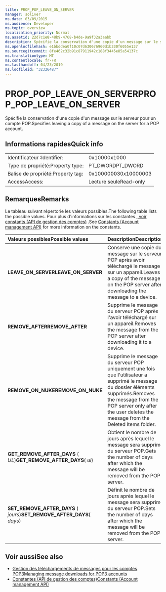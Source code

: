 ```yaml
---
title: PROP_POP_LEAVE_ON_SERVER
manager: soliver
ms.date: 03/09/2015
ms.audience: Developer
ms.topic: overview
localization_priority: Normal
ms.assetid: 22d7c1e8-48b9-4768-b4de-9a9f32a3aabb
description: Spécifie la conservation d'une copie d'un message sur le serveur pour un compte POP.
ms.openlocfilehash: e1bbddea0f10c07d630676960d1b330f6055e137
ms.sourcegitcommit: 8fe462c32b91c87911942c188f3445e85a54137c
ms.translationtype: MT
ms.contentlocale: fr-FR
ms.lasthandoff: 04/23/2019
ms.locfileid: "32326487"
---
```

# <a name="proppopleaveonserver"></a><span data-ttu-id="39188-103">PROP_POP_LEAVE_ON_SERVER</span><span class="sxs-lookup"><span data-stu-id="39188-103">PROP_POP_LEAVE_ON_SERVER</span></span>

<span data-ttu-id="39188-104">Spécifie la conservation d'une copie d'un message sur le serveur pour un compte POP.</span><span class="sxs-lookup"><span data-stu-id="39188-104">Specifies leaving a copy of a message on the server for a POP account.</span></span>
  
## <a name="quick-info"></a><span data-ttu-id="39188-105">Informations rapides</span><span class="sxs-lookup"><span data-stu-id="39188-105">Quick info</span></span>

|||
|:-----|:-----|
|<span data-ttu-id="39188-106">Identificateur :</span><span class="sxs-lookup"><span data-stu-id="39188-106">Identifier:</span></span>  <br/> |<span data-ttu-id="39188-107">0x1000</span><span class="sxs-lookup"><span data-stu-id="39188-107">0x1000</span></span>  <br/> |
|<span data-ttu-id="39188-108">Type de propriété:</span><span class="sxs-lookup"><span data-stu-id="39188-108">Property type:</span></span>  <br/> |<span data-ttu-id="39188-109">PT_DWORD</span><span class="sxs-lookup"><span data-stu-id="39188-109">PT_DWORD</span></span>  <br/> |
|<span data-ttu-id="39188-110">Balise de propriété:</span><span class="sxs-lookup"><span data-stu-id="39188-110">Property tag:</span></span>  <br/> |<span data-ttu-id="39188-111">0x10000003</span><span class="sxs-lookup"><span data-stu-id="39188-111">0x10000003</span></span>  <br/> |
|<span data-ttu-id="39188-112">Access</span><span class="sxs-lookup"><span data-stu-id="39188-112">Access:</span></span>  <br/> |<span data-ttu-id="39188-113">Lecture seule</span><span class="sxs-lookup"><span data-stu-id="39188-113">Read-only</span></span>  <br/> |
   
## <a name="remarks"></a><span data-ttu-id="39188-114">Remarques</span><span class="sxs-lookup"><span data-stu-id="39188-114">Remarks</span></span>

<span data-ttu-id="39188-115">Le tableau suivant répertorie les valeurs possibles.</span><span class="sxs-lookup"><span data-stu-id="39188-115">The following table lists the possible values.</span></span> <span data-ttu-id="39188-116">Pour plus d'informations sur les constantes [, voir constants (API de gestion des comptes)](constants-account-management-api.md) .</span><span class="sxs-lookup"><span data-stu-id="39188-116">See [Constants (Account management API)](constants-account-management-api.md) for more information on the constants.</span></span> 
  
|<span data-ttu-id="39188-117">**Valeurs possibles**</span><span class="sxs-lookup"><span data-stu-id="39188-117">**Possible values**</span></span>|<span data-ttu-id="39188-118">**Description**</span><span class="sxs-lookup"><span data-stu-id="39188-118">**Description**</span></span>|
|:-----|:-----|
|<span data-ttu-id="39188-119">**LEAVE_ON_SERVER**</span><span class="sxs-lookup"><span data-stu-id="39188-119">**LEAVE_ON_SERVER**</span></span> <br/> |<span data-ttu-id="39188-120">Conserve une copie du message sur le serveur POP après avoir téléchargé le message sur un appareil.</span><span class="sxs-lookup"><span data-stu-id="39188-120">Leaves a copy of the message on the POP server after downloading the message to a device.</span></span>  <br/> |
|<span data-ttu-id="39188-121">**REMOVE_AFTER**</span><span class="sxs-lookup"><span data-stu-id="39188-121">**REMOVE_AFTER**</span></span> <br/> |<span data-ttu-id="39188-122">Supprime le message du serveur POP après l'avoir téléchargé sur un appareil.</span><span class="sxs-lookup"><span data-stu-id="39188-122">Removes the message from the POP server after downloading it to a device.</span></span>  <br/> |
|<span data-ttu-id="39188-123">**REMOVE_ON_NUKE**</span><span class="sxs-lookup"><span data-stu-id="39188-123">**REMOVE_ON_NUKE**</span></span> <br/> |<span data-ttu-id="39188-124">Supprime le message du serveur POP uniquement une fois que l'utilisateur a supprimé le message du dossier éléments supprimés.</span><span class="sxs-lookup"><span data-stu-id="39188-124">Removes the message from the POP server only after the user deletes the message from the Deleted Items folder.</span></span>  <br/> |
|<span data-ttu-id="39188-125">**GET_REMOVE_AFTER_DAYS** ( _UL_)</span><span class="sxs-lookup"><span data-stu-id="39188-125">**GET_REMOVE_AFTER_DAYS**( _ul_)</span></span>  <br/> |<span data-ttu-id="39188-126">Obtient le nombre de jours après lequel le message sera supprimé du serveur POP.</span><span class="sxs-lookup"><span data-stu-id="39188-126">Gets the number of days after which the message will be removed from the POP server.</span></span>  <br/> |
|<span data-ttu-id="39188-127">**SET_REMOVE_AFTER_DAYS** ( _jours_)</span><span class="sxs-lookup"><span data-stu-id="39188-127">**SET_REMOVE_AFTER_DAYS**( _days_)</span></span>  <br/> |<span data-ttu-id="39188-128">Définit le nombre de jours après lequel le message sera supprimé du serveur POP.</span><span class="sxs-lookup"><span data-stu-id="39188-128">Sets the number of days after which the message will be removed from the POP server.</span></span>  <br/> |
   
## <a name="see-also"></a><span data-ttu-id="39188-129">Voir aussi</span><span class="sxs-lookup"><span data-stu-id="39188-129">See also</span></span>

- [<span data-ttu-id="39188-130">Gestion des téléchargements de messages pour les comptes POP3</span><span class="sxs-lookup"><span data-stu-id="39188-130">Managing message downloads for POP3 accounts</span></span>](managing-message-downloads-for-pop3-accounts.md) 
- [<span data-ttu-id="39188-131">Constantes (API de gestion des comptes)</span><span class="sxs-lookup"><span data-stu-id="39188-131">Constants (Account management API)</span></span>](constants-account-management-api.md)

